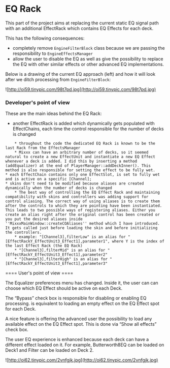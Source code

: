 # EQ Rack

This part of the project aims at replacing the current static EQ signal
path with an additional EffectRack which contains EQ Effects for each
deck.

This has the following consequences:

  - completely remove `EngineFilterBlock` class because we are passing
    the responsibility to `EngineEffectsManager`
  - allow the user to disable the EQ as well as give the possibility to
    replace the EQ with other similar effects or other advanced EQ
    implementations.

Below is a drawing of the current EQ approach (left) and how it will
look after we ditch processing from `EngineFilterBlock`:

![http://oi59.tinypic.com/98t7pd.jpg](http://oi59.tinypic.com/98t7pd.jpg)  
  

### Developer's point of view

These are the main ideas behind the EQ Rack:

  - another EffectRack is added which dynamically gets populated with
    EffectChains, each time the control responsible for the number of
    decks is changed

<!-- end list -->

``` 
    * throughout the code the dedicated EQ Rack is known to be the last Rack from the EffectsManager
    * Mixxx can have an arbitrary number of decks, so it seemed natural to create a new EffectUnit and instantiate a new EQ Effect whenever a deck is added. I did this by inserting a method (addEqualizer) at the end of PlayerManager::addDeckInner(). This method is also responsible for setting the effect to be fully wet.
* each EffectChain contains only one EffectSlot, is set to fully wet and is active on a specific [Channel];
* skins don't need to be modified because aliases are created dynamically when the number of decks is changed
    * The best way of controlling the EQ Effect Rack and maintaining compatibility with skins and controllers was adding support for control aliasing. The correct way of using aliases is to create them after the controls to which they are pointing have been instantiated. This leads to two possible ways of registering aliases. Either you create an alias right after the original control has been created or you put the desired aliases inside ''MixxxMainWindow::createCOAliases'' method which I have introduced. It gets called just before loading the skin and before initializing the controllers.
    * example: "[Channel3],filterLow" is an alias for "[EffectRackY_EffectUnit3_Effect1],parameter1", where Y is the index of the last Effect Rack (the EQ Rack)
    * "[Channel3],filterMid" is an alias for "[EffectRackY_EffectUnit3_Effect1],parameter2"
    * "[Channel3],filterHigh" is an alias for "[EffectRackY_EffectUnit3_Effect1],parameter3"   
```

  
  
\==== User's point of view ====

The Equalizer preferences menu has changed. Inside it, the user can can
choose which EQ Effect should be active on each Deck.

The “Bypass” check box is responsible for disabling or enabling EQ
processing. is equivalent to loading an empty effect on the EQ Effect
spot for each Deck.

A nice feature is offering the advanced user the possibility to load any
available effect on the EQ Effect spot. This is done via “Show all
effects” check box.

The user EQ experience is enhanced because each deck can have a
different effect loaded on it. For example, Butterworth8EQ can be loaded
on Deck1 and Filter can be loaded on Deck 2.

![http://oi62.tinypic.com/2vnfgjk.jpg](http://oi62.tinypic.com/2vnfgjk.jpg)
